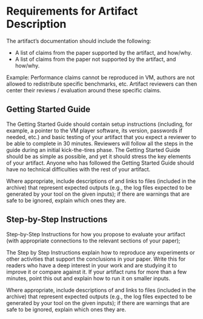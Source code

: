 # Requirements for Artifact Description

The artifact’s documentation should include the following:

* A list of claims from the paper supported by the artifact, and how/why.
* A list of claims from the paper not supported by the artifact, and how/why.

Example: Performance claims cannot be reproduced in VM, authors are
not allowed to redistribute specific benchmarks, etc. Artifact
reviewers can then center their reviews / evaluation around these
specific claims.

## Getting Started Guide

The Getting Started Guide should contain setup instructions
(including, for example, a pointer to the VM player software, its
version, passwords if needed, etc.) and basic testing of your artifact
that you expect a reviewer to be able to complete in 30
minutes. Reviewers will follow all the steps in the guide during an
initial kick-the-tires phase. The Getting Started Guide should be as
simple as possible, and yet it should stress the key elements of your
artifact. Anyone who has followed the Getting Started Guide should
have no technical difficulties with the rest of your artifact.

Where appropriate, include descriptions of and links to files
(included in the archive) that represent expected outputs (e.g., the
log files expected to be generated by your tool on the given inputs);
if there are warnings that are safe to be ignored, explain which ones
they are.

## Step-by-Step Instructions

Step-by-Step Instructions for how you propose to evaluate your
artifact (with appropriate connections to the relevant sections of
your paper);

The Step by Step Instructions explain how to reproduce any experiments
or other activities that support the conclusions in your paper. Write
this for readers who have a deep interest in your work and are
studying it to improve it or compare against it. If your artifact runs
for more than a few minutes, point this out and explain how to run it
on smaller inputs.

Where appropriate, include descriptions of and links to files
(included in the archive) that represent expected outputs (e.g., the
log files expected to be generated by your tool on the given inputs);
if there are warnings that are safe to be ignored, explain which ones
they are.
